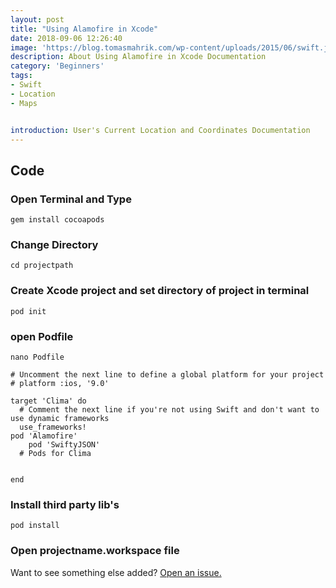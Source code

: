 ```yaml
---
layout: post
title: "Using Alamofire in Xcode"
date: 2018-09-06 12:26:40
image: 'https://blog.tomasmahrik.com/wp-content/uploads/2015/06/swift.jpg'
description: About Using Alamofire in Xcode Documentation
category: 'Beginners'
tags:
- Swift
- Location
- Maps


introduction: User's Current Location and Coordinates Documentation
---
```



## Code

### Open Terminal and Type 
```
gem install cocoapods
```
### Change Directory 
```
cd projectpath
```

### Create Xcode project and set directory of project in terminal
```
pod init
```
### open Podfile
```
nano Podfile
```
```
# Uncomment the next line to define a global platform for your project
# platform :ios, '9.0'

target 'Clima' do
  # Comment the next line if you're not using Swift and don't want to use dynamic frameworks
  use_frameworks!
pod 'Alamofire'
    pod 'SwiftyJSON'
  # Pods for Clima
 

end
```

### Install third party lib's
```
pod install
```

### Open projectname.workspace file

Want to see something else added? <a href="https://yugn27.github.io/contact/">Open an issue.</a>
